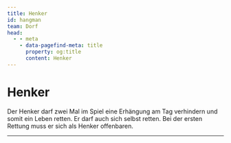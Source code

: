 ```yaml
---
title: Henker
id: hangman
team: Dorf
head:
  - - meta
    - data-pagefind-meta: title
      property: og:title
      content: Henker
---
```

# Henker <TeamBadge team="Dorf" />

Der Henker darf zwei Mal im Spiel eine Erhängung am Tag verhindern und somit ein Leben retten. Er darf auch sich selbst retten. Bei der ersten Rettung muss er sich als Henker offenbaren.

---